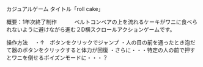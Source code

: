 カジュアルゲーム
タイトル「roll cake」

概要：1年次終了制作
　　　ベルトコンベアの上を流れるケーキがワニに食べられないように避けながら進む２D横スクロールアクションゲームです。

操作方法
　・↑　ボタンをクリックでジャンプ
 ・人の目の前を通ったとき泡だて器のボタンをクリックすると体力が回復
 ・さらに・・・特定の人の前で押すとワニを倒せるポイズンモードに・・・？
